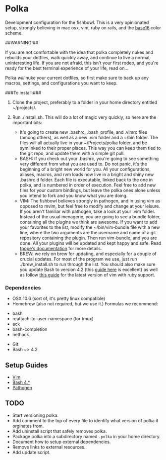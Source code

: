 # Polka

Development configuration for the fishbowl. This is a very opinionated setup, strongly believing in mac osx, vim, ruby on rails, and the [base16](https://github.com/chriskempson/base16) color scheme.

##WARNING!##

If you are not comfortable with the idea that polka completely nukes and rebuilds your dotfiles, walk quickly away, and continue to live a normal, uninteresting life. If you are not afraid, this isn't your first rodeo, and you're ready for the best terminal experience of your life, read on…

Polka *will* nuke your current dotfiles, so first make sure to back up any macros, settings, and configurations you want to keep.

###To install:###

1. Clone the project, preferably to a folder in your home directory entitled ~/projects/.

2. Run ./install.sh. This will do a lot of magic very quickly, so here are the important bits:
    - It's going to create new .bashrc, .bash_profile, and .vimrc files (among others), as well as a new .vim folder and a ~/bin folder. The files will all actually live in your ~/Projects/polka folder, and be symlinked to their proper places. This way you can keep them tied to the git repo, and update them with a simple git pull.
    - BASH: If you check out your .bashrc, you're going to see something very different from what you are used to. Do not panic, it's the beginning of a bright new world for you. All your configurations, aliases, macros, and rvm loads now live in a bright and shiny new .bashrc.d folder. Each file is executable, linked back to the one in polka, and is numbered in order of execution. Feel free to add new files for your custom bindings, but leave the polka ones alone unless you intend to fork and you know what you are doing.
    - VIM: The fishbowl believes strongly in pathogen, and in using vim as opposed to mvim, but feel free to modify and change at your leisure. If you aren't familiar with pathogen, take a look at your .vim folder. Instead of the usual menagerie, you are going to see a bundle folder, containing all the plugins we think are awesome. If you want to add your favorites to the list, modify the ~/bin/vim-bundle file with a new line, where the two arguments are the username and name of a git repository containing the plugin. Then run vim-bundle, and you are done. All your plugins will be updated and kept happy and safe. Read [tpope's documentation](https://github.com/tpope/vim-pathogen) for more details.
    - BREW: we rely on brew for updating, and especially for a couple of crucial updates. For most of the program we use, just run ./brew_install.sh to run through the list. You should also make sure you update Bash to version 4.2 (this [guide here](http://od-eon.com/blogs/stefan/upgrading-bash-os-x/) is excellent) as well as follow [this guide](http://blog.jerodsanto.net/2011/08/brew-install-vim/) for the latest version of vim with ruby support.

### Dependencies

* OSX 10.6 (sort of, it's pretty linux compatible)
* Homebrew (also not required, but we use it.)
  Formulas we recommend:

- bash
- reattach-to-user-namespace (for tmux)
- ack
- bash-completion
- nethack

* Git
* Bash ~> 4.2

## Setup Guides

* [Vim](http://blog.jerodsanto.net/2011/08/brew-install-vim/)
* [Bash 4.*](http://stackoverflow.com/a/11704224)
* [Pathogen](https://github.com/tpope/vim-pathogen)

## TODO
* Start versioning polka.
* Add comment to the top of every file to identify what version of polka it orginates from.
* Add uninstall script that safely removes polka.
* Package polka into a subdirectory named `.polka` in your home directory.
* Document how to setup external dependencies.
* Remove links to external resources.
* Add update script.
